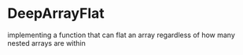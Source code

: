 # DeepArrayFlat
 implementing a function that can flat an array regardless of how many nested arrays are within
